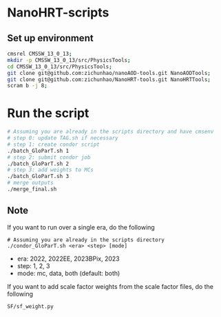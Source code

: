 # NanoHRT-scripts
## Set up environment
```bash
cmsrel CMSSW_13_0_13;
mkdir -p CMSSW_13_0_13/src/PhysicsTools;
cd CMSSW_13_0_13/src/PhysicsTools;
git clone git@github.com:zichunhao/nanoAOD-tools.git NanoAODTools;
git clone git@github.com:zichunhao/NanoHRT-tools.git NanoHRTTools;
scram b -j 8;
```

# Run the script
```bash
# Assuming you are already in the scripts directory and have cmsenv
# step 0: update TAG.sh if necessary
# step 1: create condor script
./batch_GloParT.sh 1
# step 2: submit condor job
./batch_GloParT.sh 2
# step 3: add weights to MCs
./batch_GloParT.sh 3
# merge outputs
./merge_final.sh
```

## Note
If you want to run over a single era, do the following
```
# Assuming you are already in the scripts directory
./condor_GloParT.sh <era> <step> [mode]
```
- era: 2022, 2022EE, 2023BPix, 2023
- step: 1, 2, 3
- mode: mc, data, both (default: both)

If you want to add scale factor weights from the scale factor files, do the following
```
SF/sf_weight.py
```